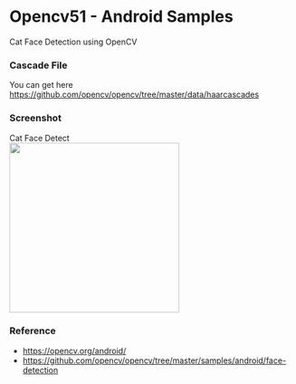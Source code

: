 Opencv51 - Android Samples
===============

Cat Face Detection using OpenCV <br/>

### Cascade File <br/>
You can get here <br/>
https://github.com/opencv/opencv/tree/master/data/haarcascades <br/>


### Screenshot <br/>
Cat Face Detect <br/>
<image src="https://raw.githubusercontent.com/ohwada/Android_Samples/master/Opencv51/screenshot/opencv51_cat_detect.png" width="300" /><br/>


### Reference <br/>
- https://opencv.org/android/
- https://github.com/opencv/opencv/tree/master/samples/android/face-detection


